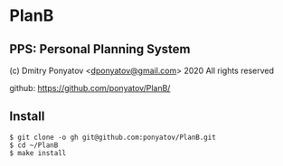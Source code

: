 # PlanB
## PPS: Personal Planning System

(c) Dmitry Ponyatov <<dponyatov@gmail.com>> 2020 All rights reserved

github: https://github.com/ponyatov/PlanB/

## Install

```
$ git clone -o gh git@github.com:ponyatov/PlanB.git
$ cd ~/PlanB
$ make install
```
